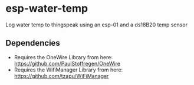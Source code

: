 # esp-water-temp
Log water temp to thingspeak using an esp-01 and a ds18B20 temp sensor

## Dependencies
- Requires the OneWire Library from here: https://github.com/PaulStoffregen/OneWire
- Requires the WifiManager Library from here: https://github.com/tzapu/WiFiManager
